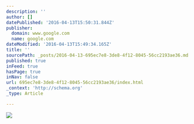 ```yaml
---
description: ''
author: []
datePublished: '2016-04-13T15:50:31.844Z'
publisher:
  domain: www.google.com
  name: google.com
dateModified: '2016-04-13T15:49:34.165Z'
title: ''
sourcePath: _posts/2016-04-13-695ec7e8-3de8-4f12-8045-56cc2193ae36.md
published: true
inFeed: true
hasPage: true
inNav: false
url: 695ec7e8-3de8-4f12-8045-56cc2193ae36/index.html
_context: 'http://schema.org'
_type: Article

---
```

![](http://www.windermerewenatchee.com/images/site_graphics/leavenworth2.jpg)